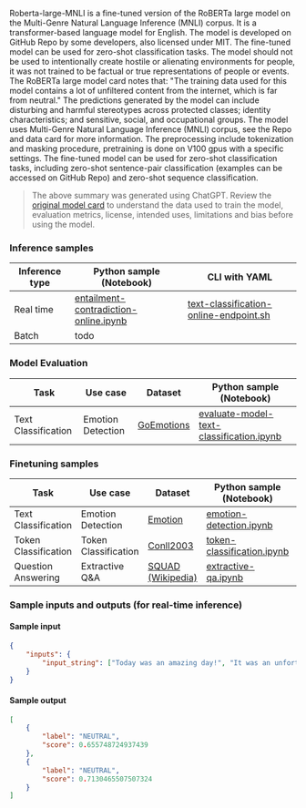 Roberta-large-MNLI is a fine-tuned version of the RoBERTa large model on the Multi-Genre Natural Language Inference (MNLI) corpus. It is a transformer-based language model for English. The model is developed on GitHub Repo by some developers, also licensed under MIT. The fine-tuned model can be used for zero-shot classification tasks. The model should not be used to intentionally create hostile or alienating environments for people, it was not trained to be factual or true representations of people or events. The RoBERTa large model card notes that: "The training data used for this model contains a lot of unfiltered content from the internet, which is far from neutral." The predictions generated by the model can include disturbing and harmful stereotypes across protected classes; identity characteristics; and sensitive, social, and occupational groups. The  model uses Multi-Genre Natural Language Inference (MNLI) corpus, see the Repo and data card for more information. The preprocessing include tokenization and masking procedure, pretraining is done on V100 gpus with a specific settings. The fine-tuned model can be used for zero-shot classification tasks, including zero-shot sentence-pair classification (examples can be accessed on GitHub Repo) and zero-shot sequence classification.


> The above summary was generated using ChatGPT. Review the [original model card](https://huggingface.co/roberta-large-mnli) to understand the data used to train the model, evaluation metrics, license, intended uses, limitations and bias before using the model.


### Inference samples

Inference type|Python sample (Notebook)|CLI with YAML
|--|--|--|
Real time|[entailment-contradiction-online.ipynb](https://aka.ms/azureml-infer-online-sdk-text-classification)|[text-classification-online-endpoint.sh](https://aka.ms/azureml-infer-online-cli-text-classification)
Batch | todo


### Model Evaluation

|Task|Use case|Dataset|Python sample (Notebook)|
|---|--|--|--|
|Text Classification|Emotion Detection|[GoEmotions](https://huggingface.co/datasets/go_emotions)|[evaluate-model-text-classification.ipynb](https://aka.ms/azureml-eval-sdk-text-classification)|


### Finetuning samples

Task|Use case|Dataset|Python sample (Notebook)|CLI with YAML
|---|--|--|--|--|
Text Classification|Emotion Detection|[Emotion](https://huggingface.co/datasets/dair-ai/emotion)|[emotion-detection.ipynb](https://aka.ms/azureml-ft-sdk-emotion-detection)|[emotion-detection.sh](https://aka.ms/azureml-ft-cli-emotion-detection)
Token Classification|Token Classification|[Conll2003](https://huggingface.co/datasets/conll2003)|[token-classification.ipynb](https://aka.ms/azureml-ft-sdk-token-classification)|[token-classification.sh](https://aka.ms/azureml-ft-cli-token-classification)
Question Answering|Extractive Q&A|[SQUAD (Wikipedia)](https://huggingface.co/datasets/squad)|[extractive-qa.ipynb](https://aka.ms/azureml-ft-sdk-extractive-qa)|[extractive-qa.sh](https://aka.ms/azureml-ft-cli-extractive-qa)


### Sample inputs and outputs (for real-time inference)

#### Sample input
```json
{
    "inputs": {
        "input_string": ["Today was an amazing day!", "It was an unfortunate series of events."]
    }
}
```

#### Sample output
```json
[
    {
        "label": "NEUTRAL",
        "score": 0.655748724937439
    },
    {
        "label": "NEUTRAL",
        "score": 0.7130465507507324
    }
]
```
